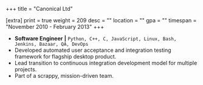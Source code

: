 +++
title = "Canonical Ltd"

[extra]
print = true
weight = 209
desc = ""
location = ""
gpa = ""
timespan = "November 2010 - February 2013"
+++
* __Software Engineer__ __\|__ `Python, C++, C, JavaScript, Linux, Bash, Jenkins, Bazaar, QA, DevOps`
* Developed automated user acceptance and integration testing framework for flagship desktop product.
* Lead transition to continuous integration development model for multiple projects.
* Part of a scrappy, mission-driven team.

